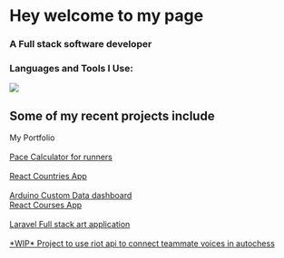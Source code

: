 <div >
<div class='container'>
<h1 align="">Hey welcome to my page</h1>
<h3 align="">A Full stack software developer</h3>




<div class="center-container">

  <div class="content-container">
    <h3 align="">Languages and Tools I Use:</h3>
<p align="">
  <a href="https://skillicons.dev">
    <img src="https://skillicons.dev/icons?i=cs,py,js,react,aws,tailwind,rust,docker" />
  </a>
</p>

  </div>
</div>
</div>
<div class='container'>
<h2 align="">Some of my recent projects include</h2>
<div align="">  <a href="http://react--portfolio-app.s3-website-eu-west-1.amazonaws.com/" style="text-decoration: none;" target="_blank" rel="noreferrer">My Portfolio</a>
<div/>
  <br/>
<div align=""><a  href="https://github.com//Pace-Converter" target="_blank" rel="noreferrer"> Pace Calculator for runners</a><div/>
    <br/>

<div align=""><a  href="https://github.com//react-countries-app " target="_blank" rel="noreferrer"> React Countries App </a><div/>
    <br/>
<div align=""><a  href="https://github.com/clamnam/arduino-project-api-display.git" target="_blank" rel="noreferrer"> Arduino Custom Data dashboard </a><div/>
  <div align=""><a  href="https://github.com//react-courses-app" target="_blank" rel="noreferrer"> React Courses App </a><div/><br/>
    <div align=""><a  href="https://github.com//Art-Laravel-Project" target="_blank" rel="noreferrer"> Laravel Full stack art application</a><div/> <br/>




<div align=""><a  href="https://github.com//react-countries-app" target="_blank" rel="noreferrer"> *WIP* Project to use riot api to connect teammate voices in autochess</a><div/>
</div>
</div>


